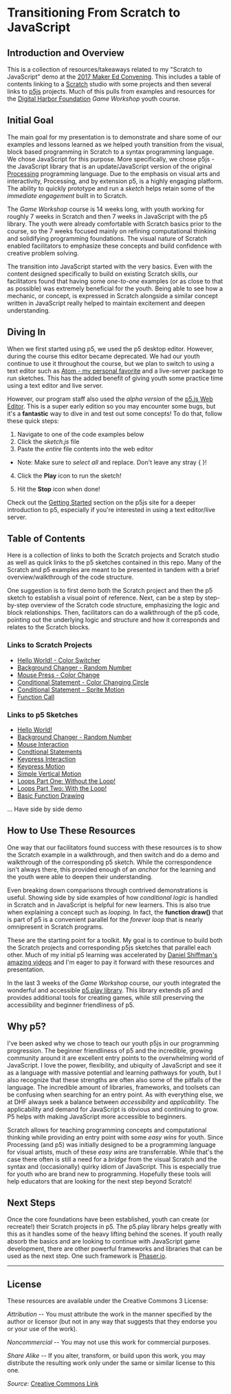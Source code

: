 # Transitioning From Scratch to JavaScript

## Introduction and Overview

This is a collection of resources/takeaways related to my "Scratch to JavaScript" demo at the [2017 Maker Ed Convening](http://makered.org/maker-educator-convening-2017/). This includes a table of contents linking to a [Scratch](https://scratch.mit.edu/) studio with some projects and then several links to [p5js](https://p5js.org/) projects. Much of this pulls from examples and resources for the [Digital Harbor Foundation](http://www.digitalharbor.org/) _Game Workshop_ youth course.

## Initial Goal

The main goal for my presentation is to demonstrate and share some of our examples and lessons learned as we helped youth transition from the visual, block based programming in Scratch to a syntax programming language. We chose JavaScript for this purpose. More specifically, we chose p5js - the JavaScript library that is an update/JavaScript version of the original [Processing](https://processing.org/) programming language. Due to the emphasis on visual arts and interactivity, Processing, and by extension p5, is a highly engaging platform. The ability to quickly prototype and run a _sketch_ helps retain some of the _immediate engagement_ built in to Scratch.

The _Game Workshop_ course is 14 weeks long, with youth working for roughly 7 weeks in Scratch and then 7 weeks in JavaScript with the p5 library. The youth were already comfortable with Scratch basics prior to the course, so the 7 weeks focused mainly on refining computational thinking and solidifying programming foundations. The visual nature of Scratch enabled facilitators to emphasize these concepts and build confidence with creative problem solving.

The transition into JavaScript started with the very basics. Even with the content designed specifically to build on existing Scratch skills, our facilitators found that having some _one-to-one_ examples (or as close to that as possible) was extremely beneficial for the youth. Being able to see how a mechanic, or concept, is expressed in Scratch alongside a similar concept written in JavaScript really helped to maintain excitement and deepen understanding.

## Diving In

When we first started using p5, we used the p5 desktop editor. However, during the course this editor became deprecated. We had our youth continue to use it throughout the course, but we plan to switch to using a text editor such as [Atom - my personal favorite](https://atom.io/) and a live-server package to run sketches. This has the added benefit of giving youth some practice time using a text editor and live server.

However, our program staff also used the _alpha version_ of the [p5.js Web Editor](https://alpha.editor.p5js.org/). This is a super early edition so you may encounter some bugs, but it's a **fantastic** way to dive in and test out some concepts! To do that, follow these quick steps:

1. Navigate to one of the code examples below
2. Click the _sketch.js_ file
3. Paste the _entire_ file contents into the web editor

  - Note: Make sure to _select all_ and replace. Don't leave any stray { }!

4. Click the **Play** icon to run the sketch!

5. Hit the **Stop** icon when done!

Check out the [Getting Started](https://p5js.org/get-started/) section on the p5js site for a deeper introduction to p5, especially if you're interested in using a text editor/live server.

## Table of Contents

Here is a collection of links to both the Scratch projects and Scratch studio as well as quick links to the p5 sketches contained in this repo. Many of the Scratch and p5 examples are meant to be presented in tandem with a brief overview/walkthrough of the code structure.

One suggestion is to first demo both the Scratch project and then the p5 sketch to establish a visual point of reference. Next, can be a step by step-by-step overview of the Scratch code structure, emphasizing the logic and block relationships. Then, facilitators can do a walkthrough of the p5 code, pointing out the underlying logic and structure and how it corresponds and relates to the Scratch blocks.

### Links to Scratch Projects

- [Hello World! - Color Switcher](https://scratch.mit.edu/projects/161447388/)
- [Background Changer - Random Number](https://scratch.mit.edu/projects/161453700/)
- [Mouse Press - Color Change](https://scratch.mit.edu/projects/161454475/)
- [Conditional Statement - Color Changing Circle](https://scratch.mit.edu/projects/161455913/)
- [Conditional Statement - Sprite Motion](https://scratch.mit.edu/projects/104209850/)
- [Function Call](https://scratch.mit.edu/projects/150462023/#player)

### Links to p5 Sketches

- [Hello World!](https://github.com/jonathanprozzi/scratch-to-js/tree/master/sketchbook/helloWorld)
- [Background Changer - Random Number](https://github.com/jonathanprozzi/scratch-to-js/tree/master/sketchbook/backgroundChange)
- [Mouse Interaction](https://github.com/jonathanprozzi/scratch-to-js/tree/master/sketchbook/interactMouse)
- [Condtional Statements](https://github.com/jonathanprozzi/scratch-to-js/tree/master/sketchbook/conditionalOne)
- [Keypress Interaction](https://github.com/jonathanprozzi/scratch-to-js/tree/master/sketchbook/interactKeys)
- [Keypress Motion](https://github.com/jonathanprozzi/scratch-to-js/tree/master/sketchbook/keyPressMotion)
- [Simple Vertical Motion](https://github.com/jonathanprozzi/scratch-to-js/tree/master/sketchbook/simpleVertical)
- [Loops Part One: Without the Loop!](https://github.com/jonathanprozzi/scratch-to-js/tree/master/sketchbook/noLoopDrawing)
- [Loops Part Two: With the Loop!](https://github.com/jonathanprozzi/scratch-to-js/tree/master/sketchbook/loopDrawing)
- [Basic Function Drawing](https://github.com/jonathanprozzi/scratch-to-js/tree/master/sketchbook/functionBasic)

... Have side by side demo

## How to Use These Resources

One way that our facilitators found success with these resources is to show the Scratch example in a walkthrough, and then switch and do a demo and walkthrough of the corresponding p5 sketch. While the correspondence isn't always there, this provided enough of an _anchor_ for the learning and the youth were able to deepen their understanding.

Even breaking down comparisons through contrived demonstrations is useful. Showing side by side examples of how _conditional logic_ is handled in Scratch and in JavaScript is helpful for new learners. This is also true when explaining a concept such as _looping_. In fact, the **function draw()** that is part of p5 is a convenient parallel for the _forever loop_ that is nearly omnipresent in Scratch programs.

These are the starting point for a toolkit. My goal is to continue to build both the Scratch projects and corresponding p5js sketches that parallel each other. Much of my initial p5 learning was accelerated by [Daniel Shiffman's amazing videos](https://www.youtube.com/user/shiffman) and I'm eager to pay it forward with these resources and presentation.

In the last 3 weeks of the _Game Workshop_ course, our youth integrated the wonderful and accessible [p5.play library](http://p5play.molleindustria.org/). This library extends p5 and provides additional tools for creating games, while still preserving the accessibility and beginner friendliness of p5.

## Why p5?

I've been asked why we chose to teach our youth p5js in our programming progression. The beginner friendliness of p5 and the incredible, growing community around it are excellent entry points to the overwhelming world of JavaScript. I love the power, flexibility, and ubiquity of JavaScript and see it as a language with massive potential and learning pathways for youth, but I also recognize that these strengths are often also some of the pitfalls of the language. The incredible amount of libraries, frameworks, and toolsets can be confusing when searching for an entry point. As with everything else, we at DHF always seek a balance between _accessibility_ and _applicability_. The applicability and demand for JavaScript is obvious and continuing to grow. P5 helps with making JavaScript more accessible to beginners.

Scratch allows for teaching programming concepts and computational thinking while providing an entry point with some _easy wins_ for youth. Since Processing (and p5) was initially designed to be a programming language for visual artists, much of these _easy wins_ are transferrable. While that's the case there often is still a need for a _bridge_ from the visual Scratch and the syntax and (occasionally) quirky idiom of JavaScript. This is especially true for youth who are brand new to programming. Hopefully these tools will help educators that are looking for the next step beyond Scratch!

## Next Steps

Once the core foundations have been established, youth can create (or recreate!) their Scratch projects in p5\. The p5.play library helps greatly with this as it handles some of the heavy lifting behind the scenes. If youth really absorb the basics and are looking to continue with JavaScript game development, there are other powerful frameworks and libraries that can be used as the next step. One such framework is [Phaser.io](http://phaser.io/).

--------------------------------------------------------------------------------

## License

These resources are available under the Creative Commons 3 License:

_Attribution_ -- You must attribute the work in the manner specified by the author or licensor (but not in any way that suggests that they endorse you or your use of the work).

_Noncommercial_ -- You may not use this work for commercial purposes.

_Share Alike_ -- If you alter, transform, or build upon this work, you may distribute the resulting work only under the same or similar license to this one.

_Source_: [Creative Commons Link](http://creativecommons.org/licenses/by-nc-sa/3.0/)
